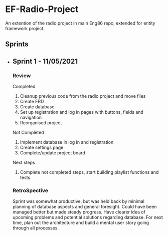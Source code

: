 # EF-Radio-Project
An extention of the radio project in main Eng86 repo, extended for entity framework project.






## Sprints

- ## Sprint 1 - 11/05/2021
  ### Review 
  
  Completed
  1. Cleanup previous code from the radio project and move files
  2. Create ERD
  3. Create database
  4. Set up registration and log in pages with buttons, fields and navigation
  5. Reorganised project
  
  Not Completed
  1. Implement database in log in and registration
  2. Create settings page
  3. Complete/update project board

  Next steps
  1. Complete not completed steps, start building playlist functions and tests.
  
  ### RetroSpective
  <p>
  Sprint was somewhat productive, but was held back by minimal planning of database aspects and general foresight. Could have been managed better but made steady progress. Have clearer idea of upcoming problems and potential solutions regarding database. For next time, plan out the architecture and build a mental user story going through all processes.
  </p>
  
  
  

